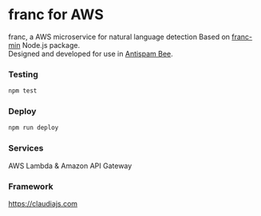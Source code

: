 # franc for AWS

franc, a AWS microservice for natural language detection Based on [franc-min](https://github.com/wooorm/franc/tree/master/packages/franc-min) Node.js package.<br>
Designed and developed for use in [Antispam Bee](https://github.com/pluginkollektiv/antispam-bee).

### Testing

```bash
npm test
```


### Deploy

```bash
npm run deploy
```


### Services

AWS Lambda & Amazon API Gateway


### Framework

https://claudiajs.com
